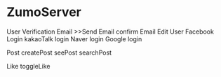 # ZumoServer

User
Verification Email >>Send Email
confirm Email
Edit User
Facebook Login
kakaoTalk login
Naver login
Google login

Post
createPost
seePost
searchPost

Like
toggleLike
